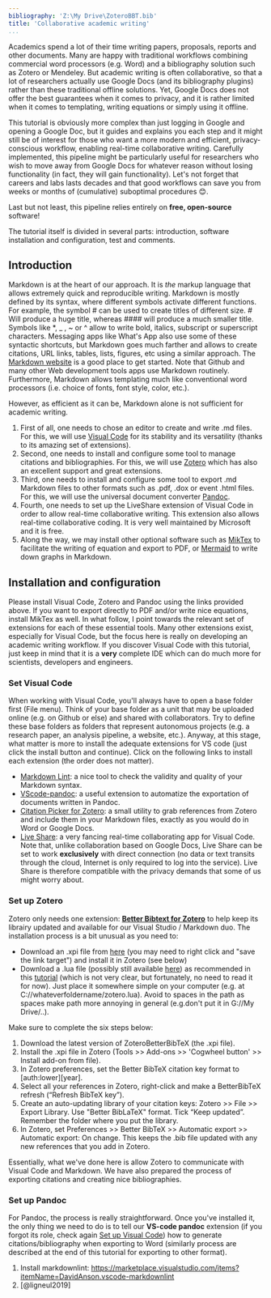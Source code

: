 ```yaml
---
bibliography: 'Z:\My Drive\ZoteroBBT.bib'
title: 'Collaborative academic writing'
...
```


Academics spend a lot of their time writing papers, proposals, reports and other documents. Many are happy with traditional workflows combining commercial word processors (e.g. Word) and a bibliography solution such as Zotero or Mendeley. 
But academic writing is often collaborative, so that a lot of researchers actually use Google Docs (and its bibliography plugins) rather than these traditional offline solutions.
Yet, Google Docs does not offer the best guarantees when it comes to privacy, and it is rather limited when it comes to templating, writing equations or simply using it offline.

This tutorial is obviously more complex than just logging in Google and opening a Google Doc, but it guides and explains you each step and it might still be of interest for those who want a more modern and efficient, privacy-conscious workflow, enabling real-time collaborative writing. Carefully implemented, this pipeline might be particularly useful for researchers who wish to move away from Google Docs for whatever reason without losing functionality (in fact, they will gain functionality). Let's not forget that careers and labs lasts decades and that good workflows can save you from weeks or months of (cumulative) suboptimal procedures :blush:. 

Last but not least, this pipeline relies entirely on **free, open-source** software! 

The tutorial itself is divided in several parts: introduction, software installation and configuration, test and comments.

## Introduction
Markdown is at the heart of our approach. It is *the* markup language that allows extremely quick and reproducible writing. Markdown is mostly defined by its syntax, where different symbols activate different functions. For example, the symbol # can be used to create titles of different size. # Will produce a huge title, whereas #### will produce a much smaller title. Symbols like \*, \_ , \~ or \^ allow to write bold, italics, subscript or superscript characters. Messaging apps like What's App also use some of these syntactic shortcuts, but Markdown goes much farther and allows to create citations, URL links, tables, lists, figures, etc using a similar approach. The [Markdown website](https://www.markdownguide.org/) is a good place to get started. Note that Github and many other Web development tools apps use Markdown routinely. Furthermore, Markdown allows templating much like conventional word processors (i.e. choice of fonts, font style, color, etc.).

However, as efficient as it can be, Markdown alone is not sufficient for academic writing.
1. First of all, one needs to chose an editor to create and write .md files. For this, we will use [Visual Code](https://code.visualstudio.com/) for its stability and its versatility (thanks to its amazing set of extensions).
2. Second, one needs to install and configure some tool to manage citations and bibliographies. For this, we will use [Zotero](https://www.zotero.org/) which has also an excellent support and great extensions.
3. Third, one needs to install and configure some tool to export .md Markdown files to other formats such as .pdf, .dox or event .html files. For this, we will use the universal document converter [Pandoc](https://pandoc.org/).
4. Fourth, one needs to set up the LiveShare extension of Visual Code in order to allow real-time collaborative writing. This extension also allows real-time collaborative coding. It is very well maintained by Microsoft and it is free.
5. Along the way, we may install other optional software such as [MikTex](https://miktex.org/) to facilitate the writing of equation and export to PDF, or [Mermaid](https://mermaid.js.org/) to write down graphs in Markdown.

## Installation and configuration

Please install Visual Code, Zotero and Pandoc using the links provided above. If you want to export directly to PDF and/or write nice equations, install MikTex as well.
In what follow, I point towards the relevant set of extensions for each of these essential tools. Many other extensions exist, especially for Visual Code, but the focus here is really on developing an academic writing workflow. If you discover Visual Code with this tutorial, just keep in mind that it is a **very** complete IDE which can do much more for scientists, developers and engineers.

### Set Visual Code

When working with Visual Code, you'll always have to open a base folder first (File menu). Think of your base folder as a unit that may be uploaded online (e.g. on Github or else) and shared with collaborators. Try to define these base folders as folders that represent autonomous projects (e.g. a research paper, an analysis pipeline, a website, etc.).
Anyway, at this stage, what matter is more to install the adequate extensions for VS code (just click the install button and continue). Click on the following links to install each extension (the order does not matter).
- [Markdown Lint](https://marketplace.visualstudio.com/items?itemName=DavidAnson.vscode-markdownlint): a nice tool to check the validity and quality of your Markdown syntax.
- [VScode-pandoc](https://marketplace.visualstudio.com/items?itemName=DougFinke.vscode-pandoc)<a name="VSpandocItem">:</a> a useful extension to automatize the exportation of documents written in Pandoc.
- [Citation Picker for Zotero](https://marketplace.visualstudio.com/items?itemName=mblode.zotero): a small utility to grab references from Zotero and include them in your Markdown files, exactly as you would do in Word or Google Docs.
- [Live Share](https://marketplace.visualstudio.com/items?itemName=MS-vsliveshare.vsliveshare): a very fancing real-time collaborating app for Visual Code. Note that, unlike collaboration based on Google Docs, Live Share can be set to work **exclusively** with direct connection (no data or text transits through the cloud, Internet is only required to log into the service). Live Share is therefore compatible with the privacy demands that some of us might worry about.

### Set up Zotero

Zotero only needs one extension:
[**Better Bibtext for Zotero**](https://retorque.re/zotero-better-bibtex/) to help keep its librairy updated and available for our Visual Studio / Markdown duo. The installation process is a bit unusual as you need to:
  -  Download an .xpi file from [here](https://github.com/retorquere/zotero-better-bibtex/releases/) (you may need to right click and "save the link target") and install it in Zotero (see below)
  -  Download a .lua file (possibly still available [here](https://retorque.re/zotero-better-bibtex/exporting/zotero.lua)) as recommended in this [tutorial](https://retorque.re/zotero-better-bibtex/exporting/pandoc/) (which is not very clear, but fortunately, no need to read it for now). Just place it somewhere simple on your computer (e.g. at C://whateverfoldername/zotero.lua). Avoid to spaces in the path as spaces make path more annoying in general (e.g.don't put it in G://My Drive/..). 

Make sure to complete the six steps below:  
1. Download the latest version of ZoteroBetterBibTeX (the .xpi file).
2. Install the .xpi file in Zotero (Tools >> Add-ons >> 'Cogwheel button' >> Install add-on from file).
3. In Zotero preferences, set the Better BibTeX citation key format to [auth:lower][year].
4. Select all your references in Zotero, right-click and make a BetterBibTeX refresh (“Refresh BibTeX key”).
5. Create an auto-updating library of your citation keys: Zotero >> File >> Export Library. Use "Better BibLaTeX" format. Tick “Keep updated”. Remember the folder where you put the library.
6. In Zotero, set Preferences >> Better BibTeX >> Automatic export >> Automatic export: On change. This keeps the .bib file updated with any new references that you add in Zotero.

Essentially, what we've done here is allow Zotero to communicate with Visual Code and Markdown. We have also prepared the process of exporting citations and creating nice bibliographies. 

### Set up Pandoc
<!-- In the following lines, we describe how to create a text anchor which allows to navigate directly to a specific area of the document (in this case the VS-code pandoc paragraph of a prior section (check the <a=name="XXitem">: </a> syntax there). Note that the automatic navigation does not work within VScode itself but it does everywhere else-->
For Pandoc, the process is really straightforward. Once you've installed it, the only thing we need to do is to tell our **VS-code pandoc** extension (if you forgot its role, check again [Set up Visual Code](#VSpandocItem)) how to generate citations/bibliography when exporting to Word (similarly process are described at the end of this tutorial for exporting to other format). 


1. Install markdownlint: <https://marketplace.visualstudio.com/items?itemName=DavidAnson.vscode-markdownlint>
2. [@ligneul2019]

